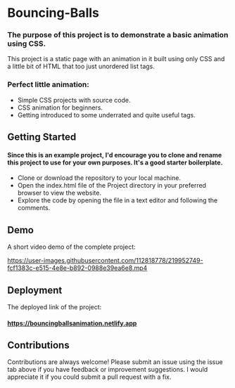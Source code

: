 # Bouncing-Balls

### The purpose of this project is to demonstrate a basic animation using CSS.

This project is a static page with an animation in it built using only CSS and a little bit of HTML that too just unordered list tags.

### Perfect little animation:

* Simple CSS projects with source code.
* CSS animation for beginners.
* Getting introduced to some underrated and quite useful tags.

## Getting Started
#### Since this is an example project, I'd encourage you to clone and rename this project to use for your own purposes. It's a good starter boilerplate.

* Clone or download the repository to your local machine.
* Open the index.html file of the Project directory in your preferred browser to view the website.
* Explore the code by opening the file in a text editor and following the comments.

## Demo

A short video demo of the complete project: 


https://user-images.githubusercontent.com/112818778/219952749-fcf1383c-e515-4e8e-b892-0988e39ea6e8.mp4



## Deployment

The deployed link of the project:
#### https://bouncingballsanimation.netlify.app

## Contributions

Contributions are always welcome! Please submit an issue using the issue tab above if you have feedback or improvement suggestions. I would appreciate it if you could submit a pull request with a fix.
